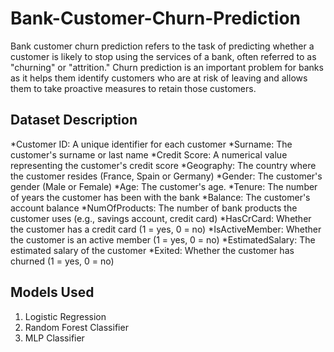 # Bank-Customer-Churn-Prediction
Bank customer churn prediction refers to the task of predicting whether a customer is likely to stop using the services of a bank, often referred to as "churning" or "attrition." Churn prediction is an important problem for banks as it helps them identify customers who are at risk of leaving and allows them to take proactive measures to retain those customers.



## Dataset Description

*Customer ID: A unique identifier for each customer
*Surname: The customer's surname or last name
*Credit Score: A numerical value representing the customer's credit score
*Geography: The country where the customer resides (France, Spain or Germany)
*Gender: The customer's gender (Male or Female)
*Age: The customer's age.
*Tenure: The number of years the customer has been with the bank
*Balance: The customer's account balance
*NumOfProducts: The number of bank products the customer uses (e.g., savings account, credit card)
*HasCrCard: Whether the customer has a credit card (1 = yes, 0 = no)
*IsActiveMember: Whether the customer is an active member (1 = yes, 0 = no)
*EstimatedSalary: The estimated salary of the customer
*Exited: Whether the customer has churned (1 = yes, 0 = no)


## Models Used

1. Logistic Regression
2. Random Forest Classifier
3. MLP Classifier
